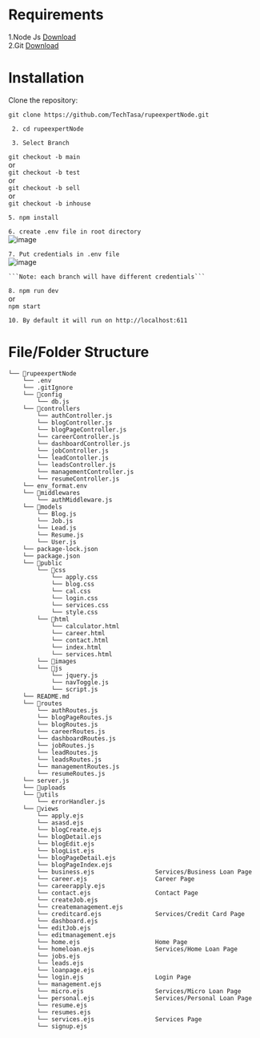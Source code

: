 # Requirements
 1.Node Js <a href="https://nodejs.org/en/download/current">Download</a><br>
 2.Git <a href="https://git-scm.com/downloads">Download</a><br>

# Installation
 Clone the repository:

```git clone https://github.com/TechTasa/rupeexpertNode.git```

``` 2. cd rupeexpertNode```

``` 3. Select Branch```<br>

  ```git checkout -b main```<br>
            or<br>
  ```git checkout -b test```<br>
            or<br>
  ```git checkout -b sell```<br>
            or<br>
  ```git checkout -b inhouse```<br>
            
 ```5. npm install```<br>

 ```6. create .env file in root directory```<br>
    ![image](https://github.com/TechTasa/rupeexpertNode/assets/107754791/6ae7c7c9-8d87-4319-8869-e0f0f61abd2d)<br>


 ```7. Put credentials in .env file```<br>
 ![image](https://github.com/TechTasa/rupeexpertNode/assets/107754791/b1b216c0-5974-4f3c-a824-1411bfa32134)<br>

 
    ```Note: each branch will have different credentials```

    
 ```8. npm run dev```<br>
       or<br>
    ```npm start```<br>

 ```10. By default it will run on http://localhost:611```

    
# File/Folder Structure

```
└── 📁rupeexpertNode
    └── .env
    └── .gitIgnore
    └── 📁config
        └── db.js
    └── 📁controllers
        └── authController.js
        └── blogController.js
        └── blogPageController.js
        └── careerController.js
        └── dashboardController.js
        └── jobController.js
        └── leadContoller.js
        └── leadsController.js
        └── managementController.js
        └── resumeController.js
    └── env_format.env
    └── 📁middlewares
        └── authMiddleware.js
    └── 📁models
        └── Blog.js
        └── Job.js
        └── Lead.js
        └── Resume.js
        └── User.js
    └── package-lock.json
    └── package.json
    └── 📁public
        └── 📁css
            └── apply.css
            └── blog.css
            └── cal.css
            └── login.css
            └── services.css
            └── style.css
        └── 📁html
            └── calculator.html
            └── career.html
            └── contact.html
            └── index.html
            └── services.html
        └── 📁images
        └── 📁js
            └── jquery.js
            └── navToggle.js
            └── script.js
    └── README.md
    └── 📁routes
        └── authRoutes.js
        └── blogPageRoutes.js
        └── blogRoutes.js
        └── careerRoutes.js
        └── dashboardRoutes.js
        └── jobRoutes.js
        └── leadRoutes.js
        └── leadsRoutes.js
        └── managementRoutes.js
        └── resumeRoutes.js
    └── server.js
    └── 📁uploads
    └── 📁utils
        └── errorHandler.js
    └── 📁views
        └── apply.ejs
        └── asasd.ejs
        └── blogCreate.ejs
        └── blogDetail.ejs
        └── blogEdit.ejs
        └── blogList.ejs
        └── blogPageDetail.ejs
        └── blogPageIndex.ejs
        └── business.ejs                 Services/Business Loan Page
        └── career.ejs                   Career Page 
        └── careerapply.ejs
        └── contact.ejs                  Contact Page
        └── createJob.ejs
        └── createmanagement.ejs
        └── creditcard.ejs               Services/Credit Card Page
        └── dashboard.ejs
        └── editJob.ejs
        └── editmanagement.ejs
        └── home.ejs                     Home Page
        └── homeloan.ejs                 Services/Home Loan Page
        └── jobs.ejs
        └── leads.ejs
        └── loanpage.ejs
        └── login.ejs                    Login Page
        └── management.ejs
        └── micro.ejs                    Services/Micro Loan Page
        └── personal.ejs                 Services/Personal Loan Page
        └── resume.ejs
        └── resumes.ejs
        └── services.ejs                 Services Page
        └── signup.ejs
```

